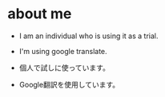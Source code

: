 # about me
- I am an individual who is using it as a trial. 
- I'm using google translate.

- 個人で試しに使っています。
- Google翻訳を使用しています。
